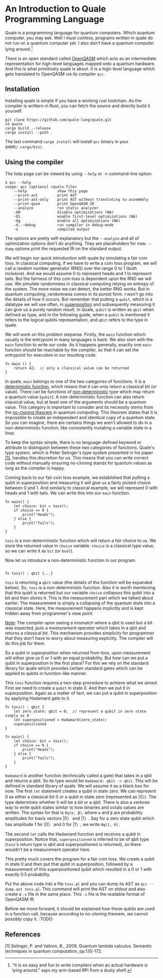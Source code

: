 # An Introduction to Quale Programming Language

Quale is a programming language for quantum computers. Which quantum computer,
you may ask. Well I must confess, programs written in quale do not run on a
quantum computer yet. I also don't have a quantum computer lying around.[^rpi]

There is an open standard called [OpenQASM](https://openqasm.com/) which acts as
an intermediate representation for high-level languages mapped onto a quantum
hardware. And this is what primitively quale is about. It is a high-level
language which gets translated to OpenQASM via its compiler `qcc`.

[^rpi]: "It is so easy and fun to write compilers when an actual hardware is
lying around." says my arm-based RPi from a dusty shelf.

## Installation

Installing quale is simple if you have a working rust toolchain. As the
compiler is writtern in Rust, you can fetch the source and directly build it
yourself.

```
git clone https://github.com/quale-lang/quale.git
cd quale
cargo build --release
cargo install --path .
```

The last command `cargo install` will install `qcc` binary in your
`$HOME/.cargo/bin/`.

## Using the compiler

The help page can be viewed by using `--help` or `-h` command-line option.

```
$ qcc --help
usage: qcc [options] <quale-file>
    --help              show this page
    --print-ast         print AST
    --print-ast-only    print AST without translating to assemmbly
    --print-qasm        print OpenQASM IR
    --analyze           run static analyzer
    -O0                 disable optimizations (NA)
    -O1                 enable first-level optimizations (NA)
    -Og                 enable all optimizations (NA)
    -d,--debug          run compiler in debug-mode
    -o                  compiled output
```

The options are pretty self-explanatory but the `--analyze` and all of
optimization options don't do anything. They are placeholders for now. `--dump`
options print the requested IR on the standard output.

We will begin our quick introduction with quale by simulating a fair coin toss.
In classical computing, if we have to write a coin toss program, we will call a
random number generator (RNG) over the range 0 to 1 (both inclusive). And we
would assume 0 to represent heads and 1 to represent tails. But the fairness of
this coin toss is dependent upon the RNG we will use. We _simulate_ randomness in
classical computing relying on entropy of the system. The more noise we can
detect, the better RNG works. But in quantum computing, randomness comes in its
purest form. I won't go into the details of how it occurs. But remember that
putting a `qubit`, which is a datatype we will use often, in
<u>superposition</u> and subsequently measuring it can give us a purely random
result. In Quale, `qubit` is written as `qbit` when defined as type, and in the
following guide, when a `qubit` is mentioned it refers to the logical qubits
representation, and `qbit` refers to the type in quale.

We will work on this problem stepwise. Firstly, the `main` function which
usually is the entrypoint in many languages is back. We also start with the
`main` function to write our code. As it happens generally, exactly one
`main` function should be reachable by the compiler, so that it can set the
entrypoint for execution in our resulting code.

```quale
fn main () {
    return 42;  // only a classical value can be returned
}
```

In quale, `main` belongs to one of the two categories of functions. It is a
<u>deterministic function</u>, which means that it can only return a classical
bit (or value). There can be functions of <u>non-deterministic</u> type which
may return a quantum value (`qubit`). A non-deterministic function can also
return classical value, but at least one of the arguments should be a quantum
value. This category is important to consider and its necessity stems from the
[no-cloning theorem](https://en.wikipedia.org/wiki/No-cloning_theorem) in
quantum computing. This theorem states that it is impossible to create an
independent and identical copy of a quantum state. So you can imagine, there are
certains things we aren't allowed to do in a non-deterministic function, like
consistently mutating a variable state in a loop.

To keep the syntax simple, there is no language-defined keyword or attribute to
distinguish between these two categories of functions. Quale's type system,
which is Peter Selinger's type system presented in his paper [[1]](#1), handles
this discretion for us. This means that you can write correct code without
manually ensuring no-cloning stands for quantum values as long as the compiler
is happy.
 
Coming back to our fair coin toss example, we established that putting a qubit
in superposition and measuring it will give us a fairly picked choice between 0
and 1. And similarly to classical example, we will represent 0 with heads and 1
with tails. We can write this into our `main` function.

```quale
fn main() {
    let choice: bit = toss();
    if choice == 0 {
        print("Heads");
    } else {
        print("Tails");
    }
}
```

`toss` is a non-deterministic function which will return a fair choice to us. We
store the returned value in `choice` variable. `choice` is a classical type
value, so we can write it as `bit` (or `bool`).

Now let us introduce a non-deterministic function in our program.

```quale

fn toss() : qbit {...}
```

`toss` is returning a `qbit` value (the details of the function will be
expanded below). So, `toss` is a non-deterministic function. Also it is worth
mentioning that this qubit is returned but our variable `choice` _collapses_
this qubit into a bit and then stores it. This is the measurement part which we
talked about earlier. The measurement is simply a collapsing of the quantum
state into a classical state. Here, the measurement happens implicitly and is
kept hidden away from programmer's view point.

<u>Note</u>: The compiler upon seeing a mismatch where a qbit is used but a
bit was expected, puts a _measurement operator_ which takes in a qbit and
returns a classical bit. This mechanism provides simplicity for programmer that
they don't have to worry about measuring explicitly. The compiler will do this
job for them.

So a qubit in superposition when returned from toss, upon measurement will
either give us 0 or 1 with an equal probability. But how can we put a qubit in
superposition in the first place? For this we rely on the standard library for
quale which provides certain standard gates which can be applied to qubits in
function-like manner.

This `toss` function requires a two-step procedure to achieve what we aimed.
First we need to create a `qubit` in state 0. And then we put it in
superposition. Again as a matter of fact, we can put a qubit in superposition
by applying Hadamard gate to it.

```quale
fn toss() : qbit {
    let zero_state: qbit = 0;  // represent a qubit in zero state simply as 0
    let superpositioned = Hadamard(zero_state);
    superpositioned
}

fn main() {
    let choice: bit = toss();
    if choice == 0 {
        print("Heads");
    } else {
        print("Tails");
    }
}
```

`Hadamard` is another function (technically called a gate) that takes in a qbit
and returns a qbit. So its type would be `Hadamard: qbit -> qbit`. This will
be defined in standard library of quale. We will assume it as a black box for
now. The first `let` statement creates a qubit in state zero. We can represent 0
as either a classical bit 0 or a qubit in state zero (represented as |0〉). The
type determines whether it will be a bit or a qbit. There is also a verbose
way to write qubit states similar to how binaries and octals values are written.
The syntax for that is `0q(α, β)`, where `α` and `β` are probability amplitudes
for basis vectors |0〉 and |1〉. Say for a zero state qubit which has amplitude
1 for |0〉 and 0 for |1〉, we write `0q(1, 0)`.

The second `let` calls the Hadamard function and receives a qubit in
superposition.  Notice that, `superpositioned` is inferred to be of qbit type
(`toss`'s return type is qbit and superpositioned is returned), so there
wouldn't be a measurement operator here.

This pretty much covers the program for a fair coin toss. We create a qubit in
state 0 and then put that qubit in superposition, followed by a measurement of
this superpositioned qubit which resulted in a 0 or 1 with exactly 0.5
probability.

Put the above code into a file `toss.ql` and you can dump its AST as `qcc
--dump-ast toss.ql`. This command will print the AST on stdout and also create a
`.s` file in the same place. This `.s` file is the readable format of OpenQASM
IR.

Before we move forward, it should be explained how these qubits are used in a
function call, because according to no-cloning theorem, we cannot possibly copy
it. :TODO:

## References

<a id="1">[1]</a> Selinger, P. and Valiron, B., 2009. Quantum lambda calculus.
Semantic techniques in quantum computation, pp.135-172.

